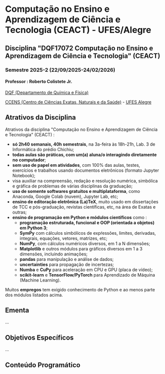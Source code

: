 # Computação no Ensino e Aprendizagem de Ciência e Tecnologia (CEACT) - UFES/Alegre

## Disciplina "DQF17072 Computação no Ensino e Aprendizagem de Ciência e Tecnologia" (CEACT)

### Semestre 2025-2 (22/09/2025-24/02/2026)

#### Professor : Roberto Colistete Jr.

[DQF (Departamento de Química e Física)](http://alegre.ufes.br/ccens/departamento-de-quimica-e-fisica)

[CCENS (Centro de Ciências Exatas, Naturais e da Saúde)](https://alegre.ufes.br/ccens/direcao) - [UFES Alegre](http://alegre.ufes.br/)

## Atrativos da Disciplina

Atrativos da disciplina "Computação no Ensino e Aprendizagem de Ciência e Tecnologia" (CEACT) :
- **só 2h40 semanais, 40h semestrais**, na 3a-feira às 18h-21h, Lab. 3 de Informática do prédio Chichiu;
- **todas aulas são práticas, com um(a) aluna/o interagindo diretamente no computador**;
- **sem uso de papel em atividades**, com 100% das aulas, testes, exercícios e trabalhos usando documentos eletrônicos (formato Jupyter Notebook);
- visa auxiliar na compreensão, redação e resolução numérica, simbólica e gráfica de problemas de várias disciplinas da graduação;
- **uso de somente softwares gratuitos e multiplataforma**, como Anaconda, Google Colab (nuvem), Jupyter Lab, etc;
- **ensino de editoração eletrônica (La)TeX**, muito usado em dissertações de TCC e pós-graduação, revistas científicas, etc, na área de Exatas e outras;
- **ensino de programação em Python e módulos científicos** como :
   * **programação estruturada, funcional e OOP (orientada a objetos) em Python 3**;
   * **SymPy** com cálculos simbólicos de expŕessões, limites, derivadas, integrais, equações, vetores, matrizes, etc;
   * **NumPy**, com cálculos numéricos diversos, em 1 a N dimensões;
   * **Matplotlib** e outros módulos para gráficos diversos em 1 a 3 dimensões, incluindo animações;
   * **pandas** para manipulação e análise de dados;
   * **uncertainties** para propagação de incertezas;
   * **Numba** e **CuPy** para aceleração em CPU e GPU (placa de vídeo);
   * **scikit-learn** e **TensorFlow/PyTorch** para Aprendizado de Máquina (Machine Learning).

Muitos **empregos** tem exigido conhecimento de Python e ao menos parte dos módulos listados acima.

## Ementa

...

## Objetivos Específicos

...

## Conteúdo Programático
